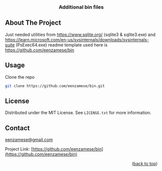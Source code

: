 <br />
<div align="center">
<h3 align="center">Additional bin files</h3>
</div>

<!-- ABOUT THE PROJECT -->
## About The Project

Just needed utilities from https://www.sqlite.org/ (sqlite3 & sqlite3.exe) and https://learn.microsoft.com/en-us/sysinternals/downloads/sysinternals-suite (PsExec64.exe) readme template used here is https://github.com/eenzamese/bin

## Usage

Clone the repo
   ```sh
   git clone https://github.com/eenzamese/bin.git
   ```
<!-- LICENSE -->
## License

Distributed under the MIT License. See `LICENSE.txt` for more information.

<!-- CONTACT -->
## Contact

eenzamese@gmail.com

Project Link: [https://github.com/eenzamese/bin](https://github.com/eenzamese/bin)

<p align="right">(<a href="#readme-top">back to top</a>)</p>

[linkedin-shield]: https://img.shields.io/badge/-LinkedIn-black.svg?style=for-the-badge&logo=linkedin&colorB=555
[linkedin-url]: https://linkedin.com/in/linkedin_username
